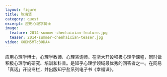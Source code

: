 ```yaml
---
layout: figure
title: 陈海贤
category: guest
excerpt: 应用心理学博士
image:
  feature: 2014-summer-chenhaixian-feature.jpg
  teaser: 2014-summer-chenhaixian-teaser.jpg
video: XODM5MTc3ODA4
---
```


应用心理学博士，心理学教师、心理咨询师。在浙大开设积极心理学课程，同时做积极心理学的研究、培训和科普。是知乎心理学领域最优秀的回答者之一。在网易「真话」开设专栏，并出版知乎盐系列电子书《幸福课》。
